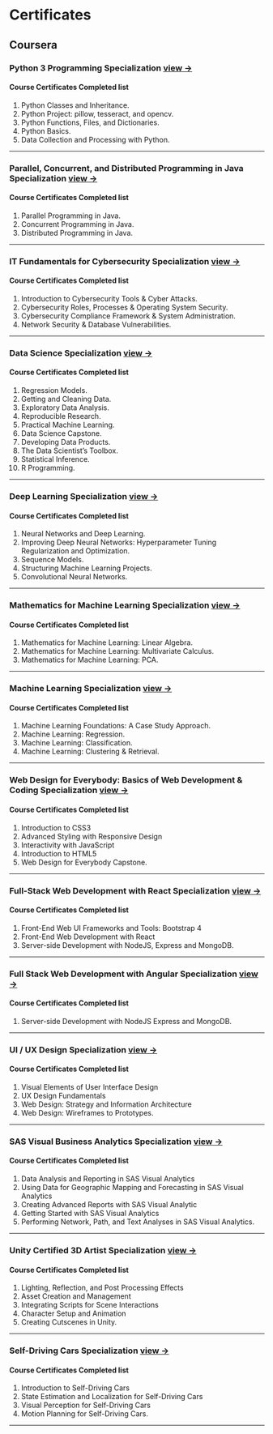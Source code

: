 # Certificates
 
## Coursera


### Python 3 Programming Specialization [view &rarr;](https://coursera.org/share/7202f9fdb7db5d2a438415d786519639)
#### Course Certificates Completed list

1. Python Classes and Inheritance.
2. Python Project: pillow, tesseract, and opencv.
3. Python Functions, Files, and Dictionaries.
4. Python Basics.
5. Data Collection and Processing with Python.

---

### Parallel, Concurrent, and Distributed Programming in Java Specialization [view &rarr;](https://coursera.org/share/62ac491cc6ecfa6d90f1a609a1cd1657)
#### Course Certificates Completed list

1. Parallel Programming in Java.
2. Concurrent Programming in Java.
3. Distributed Programming in Java.

---

### IT Fundamentals for Cybersecurity Specialization [view &rarr;](https://coursera.org/share/dd5e236786bcf917cd1db16eed329e72)
#### Course Certificates Completed list

1. Introduction to Cybersecurity Tools & Cyber Attacks.
2. Cybersecurity Roles, Processes & Operating System Security.
3. Cybersecurity Compliance Framework & System Administration.
4. Network Security & Database Vulnerabilities.

---

### Data Science Specialization [view &rarr;](https://coursera.org/share/87e79aeffb72fe09d623ed886170e189)
#### Course Certificates Completed list

1. Regression Models.
2. Getting and Cleaning Data.
3. Exploratory Data Analysis.
4. Reproducible Research.
5. Practical Machine Learning.
6. Data Science Capstone.
7. Developing Data Products.
8. The Data Scientist’s Toolbox.
9. Statistical Inference.
10. R Programming.

-------

### Deep Learning Specialization [view &rarr;](https://coursera.org/share/86eef254a59bbcd98be2368556bc14f0)
#### Course Certificates Completed list

1. Neural Networks and Deep Learning.
2. Improving Deep Neural Networks: Hyperparameter Tuning Regularization and Optimization.
3. Sequence Models.
4. Structuring Machine Learning Projects.
5. Convolutional Neural Networks.

---

### Mathematics for Machine Learning Specialization [view &rarr;](https://coursera.org/share/f35a81959e8e9b5a4dd63f23c2fd2893)
#### Course Certificates Completed list

1. Mathematics for Machine Learning: Linear Algebra.
2. Mathematics for Machine Learning: Multivariate Calculus.
3. Mathematics for Machine Learning: PCA.

---

### Machine Learning Specialization [view &rarr;](https://coursera.org/share/65ed9170f469bf900fdc64b1afdc500f)
#### Course Certificates Completed list

1. Machine Learning Foundations: A Case Study Approach.
2. Machine Learning: Regression.
3. Machine Learning: Classification.
4. Machine Learning: Clustering & Retrieval.

---

### Web Design for Everybody: Basics of Web Development & Coding Specialization [view &rarr;](https://coursera.org/share/20608839660a4b4d9bfaa0835c8235f0)
#### Course Certificates Completed list

1. Introduction to CSS3
2. Advanced Styling with Responsive Design
3. Interactivity with JavaScript
4. Introduction to HTML5
5. Web Design for Everybody Capstone.

---

### Full-Stack Web Development with React Specialization [view &rarr;](https://coursera.org/share/c9c2c464b67a0e52960937f9d2f4df16)
#### Course Certificates Completed list

1. Front-End Web UI Frameworks and Tools: Bootstrap 4
2. Front-End Web Development with React
3. Server-side Development with NodeJS, Express and MongoDB.

---

### Full Stack Web Development with Angular Specialization [view &rarr;](https://coursera.org/share/aac19430a3b33e55397df3096b63bb3f)
#### Course Certificates Completed list

1. Server-side Development with NodeJS Express and MongoDB.

---

### UI / UX Design Specialization [view &rarr;](https://coursera.org/share/bce028ae1491fd4975717c059fa5c15f)
#### Course Certificates Completed list

1. Visual Elements of User Interface Design
2. UX Design Fundamentals
3. Web Design: Strategy and Information Architecture
4. Web Design: Wireframes to Prototypes.

---

### SAS Visual Business Analytics Specialization [view &rarr;](https://coursera.org/share/896c3292b472c07d542a21b02dbaa0c7)
#### Course Certificates Completed list

1. Data Analysis and Reporting in SAS Visual Analytics
2. Using Data for Geographic Mapping and Forecasting in SAS Visual Analytics
3. Creating Advanced Reports with SAS Visual Analytic
4. Getting Started with SAS Visual Analytics
5. Performing Network, Path, and Text Analyses in SAS Visual Analytics.

---

### Unity Certified 3D Artist Specialization [view &rarr;](https://coursera.org/share/6d25117736eeb6031c574b742f902dad)
#### Course Certificates Completed list

1. Lighting, Reflection, and Post Processing Effects
2. Asset Creation and Management
3. Integrating Scripts for Scene Interactions
4. Character Setup and Animation
5. Creating Cutscenes in Unity.

---

### Self-Driving Cars Specialization [view &rarr;](https://coursera.org/share/4897c4a8016deb729637c19860170f68)
#### Course Certificates Completed list

1. Introduction to Self-Driving Cars
2. State Estimation and Localization for Self-Driving Cars
3. Visual Perception for Self-Driving Cars
4. Motion Planning for Self-Driving Cars.

---




